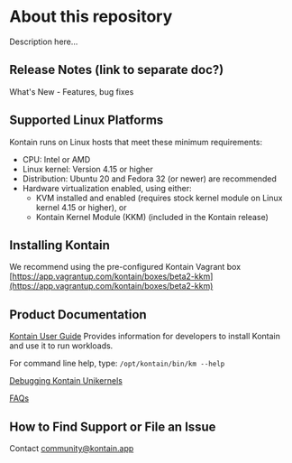 # About this repository
Description here...

## Release Notes (link to separate doc?)
What's New - Features, bug fixes

## Supported Linux Platforms

Kontain runs on Linux hosts that meet these minimum requirements: 

*   CPU: Intel or AMD
*   Linux kernel: Version 4.15 or higher
*   Distribution: Ubuntu 20 and Fedora 32 (or newer) are recommended
*   Hardware virtualization enabled, using either: 
    *   KVM installed and enabled (requires stock kernel module on Linux kernel 4.15 or higher), or
    *   Kontain Kernel Module (KKM) (included in the Kontain release) 

## Installing Kontain
We recommend using the pre-configured Kontain Vagrant box [https://app.vagrantup.com/kontain/boxes/beta2-kkm](https://app.vagrantup.com/kontain/boxes/beta2-kkm)


## Product Documentation
 [Kontain User Guide](https://github.com/kontainapp/km-releases) Provides information for developers to install Kontain and use it to run workloads. 
 
For command line help, type: `/opt/kontain/bin/km --help`

[Debugging Kontain Unikernels](https://www.google.com/url?q=https://docs.google.com/document/d/17s0QY73C_x1LEOXzkTl9MPKrNGo7PSaD-f9oZ8phkkI/edit?usp%3Dsharing&sa=D&source=editors&ust=1619070677677000&usg=AOvVaw3wDZDS-8ACFqu6ioKfKDj-) 

[FAQs](https://github.com/kreative-kat/ko_ug_draft_conversion/faq)


## How to Find Support or File an Issue

Contact <community@kontain.app> 

